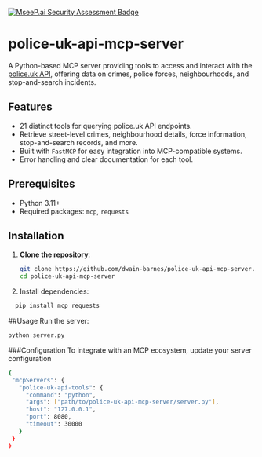 [![MseeP.ai Security Assessment Badge](https://mseep.net/pr/dwain-barnes-police-uk-api-mcp-server-badge.png)](https://mseep.ai/app/dwain-barnes-police-uk-api-mcp-server)

# police-uk-api-mcp-server

A Python-based MCP server providing tools to access and interact with the [police.uk API](https://data.police.uk/), offering data on crimes, police forces, neighbourhoods, and stop-and-search incidents.

## Features

- 21 distinct tools for querying police.uk API endpoints.
- Retrieve street-level crimes, neighbourhood details, force information, stop-and-search records, and more.
- Built with `FastMCP` for easy integration into MCP-compatible systems.
- Error handling and clear documentation for each tool.

## Prerequisites

- Python 3.11+
- Required packages: `mcp`, `requests`

## Installation

1. **Clone the repository**:
   ```bash
   git clone https://github.com/dwain-barnes/police-uk-api-mcp-server.git
   cd police-uk-api-mcp-server
   ```

2. Install dependencies:
```bash
  pip install mcp requests
```
##Usage
Run the server:
 ```bash
python server.py
```
###Configuration
To integrate with an MCP ecosystem, update your server configuration 
 ```bash
{
  "mcpServers": {
    "police-uk-api-tools": {
      "command": "python",
      "args": ["path/to/police-uk-api-mcp-server/server.py"],
      "host": "127.0.0.1",
      "port": 8080,
      "timeout": 30000
    }
  }
}




